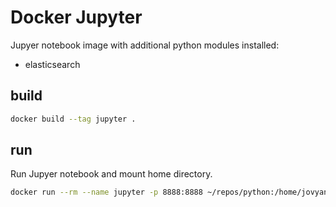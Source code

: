 # Docker Jupyter

Jupyer notebook image with additional python modules installed:
* elasticsearch

## build

```bash
docker build --tag jupyter .
```

## run 

Run Jupyer notebook and mount home directory.

```bash
docker run --rm --name jupyter -p 8888:8888 ~/repos/python:/home/jovyan/:rw jupyter
```

